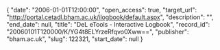 {
  "date": "2006-01-01T12:00:00", 
  "open_access": true, 
  "target_url": "http://portal.cetadl.bham.ac.uk/ilogbook/default.aspx", 
  "description": "", 
  "end_date": null, 
  "title": "DeL eTools - Interactive Logbook", 
  "record_id": "20060101T120000/K/YG4t8ELYrzeRfqvo0Xww==", 
  "publisher": "bham.ac.uk", 
  "slug": 122321, 
  "start_date": null
}

